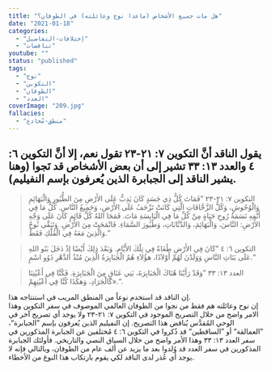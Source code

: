 ```yaml
---
title: "هل مات جميع الأشخاص (ماعدا نوح وعائلته) في الطوفان؟"
date: "2021-01-18"
categories:
  - "إختلافات-التفاصيل"
  - "تناقضات"
youtube: ""
status: "published"
tags:
  - "نوح"
  - "التكوين"
  - "الطوفان"
  - "العدد"
coverImage: "209.jpg"
fallacies:
  - "منطق-مُخادع"
---
```


## **يقول الناقد أنَّ التكوين ٧: ٢١-٢٣ تقول نعم، إلا أنَّ التكوين ٦: ٤ والعدد ١٣: ٣٣ تشير إلى أن بعض الأشخاص قد نَجوا (وهنا يشير الناقد إلى الجبابرة الذين يُعرفون بإسم النفيليم).**

> التكوين ٧: ٢١-٢٣ ”فَمَاتَ كُلُّ ذِي جَسَدٍ كَانَ يَدِبُّ عَلَى الأَرْضِ مِنَ الطُّيُورِ وَالْبَهَائِمِ وَالْوُحُوشِ، وَكُلُّ الزَّحَّافَاتِ الَّتِي كَانَتْ تَزْحَفُ عَلَى الأَرْضِ، وَجَمِيعُ النَّاسِ. كُلُّ مَا فِي أَنْفِهِ نَسَمَةُ رُوحِ حَيَاةٍ مِنْ كُلِّ مَا فِي الْيَابِسَةِ مَاتَ. فَمَحَا اللهُ كُلَّ قَائِمٍ كَانَ عَلَى وَجْهِ الأَرْضِ: النَّاسَ، وَالْبَهَائِمَ، وَالدَّبَّابَاتِ، وَطُيُورَ السَّمَاءِ. فَانْمَحَتْ مِنَ الأَرْضِ. وَتَبَقَّى نُوحٌ وَالَّذِينَ مَعَهُ فِي الْفُلْكِ فَقَطْ.“

> التكوين ٦: ٤ ”كَانَ فِي الأَرْضِ طُغَاةٌ فِي تِلْكَ الأَيَّامِ. وَبَعْدَ ذلِكَ أَيْضًا إِذْ دَخَلَ بَنُو اللهِ عَلَى بَنَاتِ النَّاسِ وَوَلَدْنَ لَهُمْ أَوْلاَدًا، هؤُلاَءِ هُمُ الْجَبَابِرَةُ الَّذِينَ مُنْذُ الدَّهْرِ ذَوُو اسْمٍ.“

> العدد ١٣: ٣٣ ”وَقَدْ رَأَيْنَا هُنَاكَ الْجَبَابِرَةَ، بَنِي عَنَاقٍ مِنَ الْجَبَابِرَةِ. فَكُنَّا فِي أَعْيُنِنَا كَالْجَرَادِ، وَهكَذَا كُنَّا فِي أَعْيُنِهِمْ».“.

إن الناقد قد استخدم نوعاً من المنطق المريب في استنتاجه هذا.  
إن نوح وعائلته هم فقط من نجوا من الطوفان العالمي الموصوف في سفر التكوين وهذا الامر واضح من خلال التصريح الموجود في التكوين ٧: ٢١-٢٣ ولا يوجد أي تصريح آخر في الوحي المُقدَّس يُناقض هذا التصريح. إن النفيليم الذين يُعرفون بإسم ”الجبابرة“، ”العمالقة“ أو ”الساقطين“ قد ذُكروا في التكوين ٦: ٤ مُختلفين عن الجبابرة المذكورين في سفر العدد ١٣: ٣٣ وهذا الأمر واضح من خلال السياق النصي والتاريخي. فأولئك الجبابرة المذكورين في سفر العدد قد وُلدوا بعد ما يزيد عن ألف عام من الطوفان، وبالتالي فإنه لا يوجد أي عُذر لدى الناقد لكي يقوم بارتكاب هذا النوع من الأخطاء.
